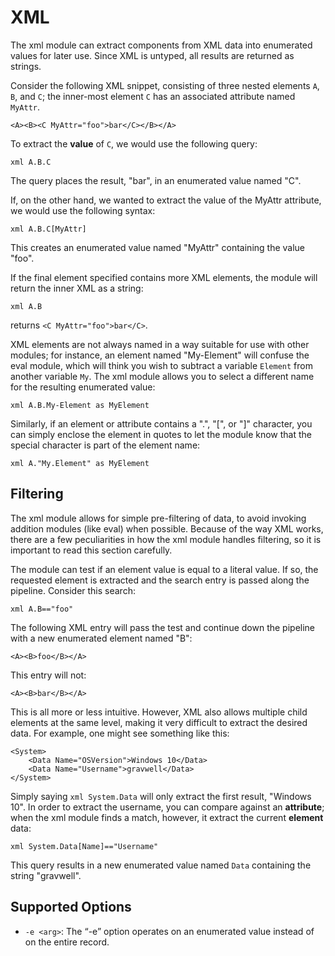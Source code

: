 # XML

The xml module can extract components from XML data into enumerated values for later use. Since XML is untyped, all results are returned as strings.

Consider the following XML snippet, consisting of three nested elements `A`, `B`, and `C`; the inner-most element `C` has an associated attribute named `MyAttr`.

```
<A><B><C MyAttr="foo">bar</C></B></A>
```

To extract the **value** of `C`, we would use the following query:

```
xml A.B.C
```

The query places the result, "bar", in an enumerated value named "C".

If, on the other hand, we wanted to extract the value of the MyAttr attribute, we would use the following syntax:

```
xml A.B.C[MyAttr]
```

This creates an enumerated value named "MyAttr" containing the value "foo".

If the final element specified contains more XML elements, the module will return the inner XML as a string:

```
xml A.B
```

returns ```<C MyAttr="foo">bar</C>```.

XML elements are not always named in a way suitable for use with other modules; for instance, an element named "My-Element" will confuse the eval module, which will think you wish to subtract a variable `Element` from another variable `My`. The xml module allows you to select a different name for the resulting enumerated value:

```
xml A.B.My-Element as MyElement
```

Similarly, if an element or attribute contains a ".", "[", or "]" character, you can simply enclose the element in quotes to let the module know that the special character is part of the element name:

```
xml A."My.Element" as MyElement
```

## Filtering

The xml module allows for simple pre-filtering of data, to avoid invoking addition modules (like eval) when possible. Because of the way XML works, there are a few peculiarities in how the xml module handles filtering, so it is important to read this section carefully.

The module can test if an element value is equal to a literal value. If so, the requested element is extracted and the search entry is passed along the pipeline. Consider this search:

```
xml A.B=="foo"
```

The following XML entry will pass the test and continue down the pipeline with a new enumerated element named "B":

```
<A><B>foo</B></A>
```

This entry will not:

```
<A><B>bar</B></A>
```

This is all more or less intuitive. However, XML also allows multiple child elements at the same level, making it very difficult to extract the desired data. For example, one might see something like this:

```
<System>
	<Data Name="OSVersion">Windows 10</Data>
	<Data Name="Username">gravwell</Data>
</System>
```

Simply saying `xml System.Data` will only extract the first result, "Windows 10". In order to extract the username, you can compare against an **attribute**; when the xml module finds a match, however, it extract the current **element** data:

```
xml System.Data[Name]=="Username"
```

This query results in a new enumerated value named `Data` containing the string "gravwell".


## Supported Options

* `-e <arg>`: The “-e” option operates on an enumerated value instead of on the entire record.
